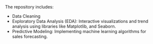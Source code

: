 The repository includes:
- Data Cleaning
- Exploratory Data Analysis (EDA): Interactive visualizations and trend analysis using libraries like Matplotlib, and Seaborn.
- Predictive Modeling: Implementing machine learning algorithms for sales forecasting.
